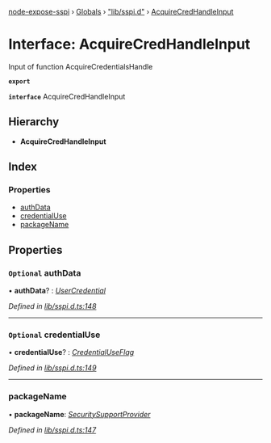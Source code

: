 [node-expose-sspi](../README.md) › [Globals](../globals.md) › ["lib/sspi.d"](../modules/_lib_sspi_d_.md) › [AcquireCredHandleInput](_lib_sspi_d_.acquirecredhandleinput.md)

# Interface: AcquireCredHandleInput

Input of function AcquireCredentialsHandle

**`export`** 

**`interface`** AcquireCredHandleInput

## Hierarchy

* **AcquireCredHandleInput**

## Index

### Properties

* [authData](_lib_sspi_d_.acquirecredhandleinput.md#optional-authdata)
* [credentialUse](_lib_sspi_d_.acquirecredhandleinput.md#optional-credentialuse)
* [packageName](_lib_sspi_d_.acquirecredhandleinput.md#packagename)

## Properties

### `Optional` authData

• **authData**? : *[UserCredential](_lib_sspi_d_.usercredential.md)*

*Defined in [lib/sspi.d.ts:148](https://github.com/jlguenego/node-expose-sspi/blob/2cf7b18/lib/sspi.d.ts#L148)*

___

### `Optional` credentialUse

• **credentialUse**? : *[CredentialUseFlag](../modules/_lib_flags_index_d_.md#credentialuseflag)*

*Defined in [lib/sspi.d.ts:149](https://github.com/jlguenego/node-expose-sspi/blob/2cf7b18/lib/sspi.d.ts#L149)*

___

###  packageName

• **packageName**: *[SecuritySupportProvider](../modules/_lib_sspi_d_.md#securitysupportprovider)*

*Defined in [lib/sspi.d.ts:147](https://github.com/jlguenego/node-expose-sspi/blob/2cf7b18/lib/sspi.d.ts#L147)*
